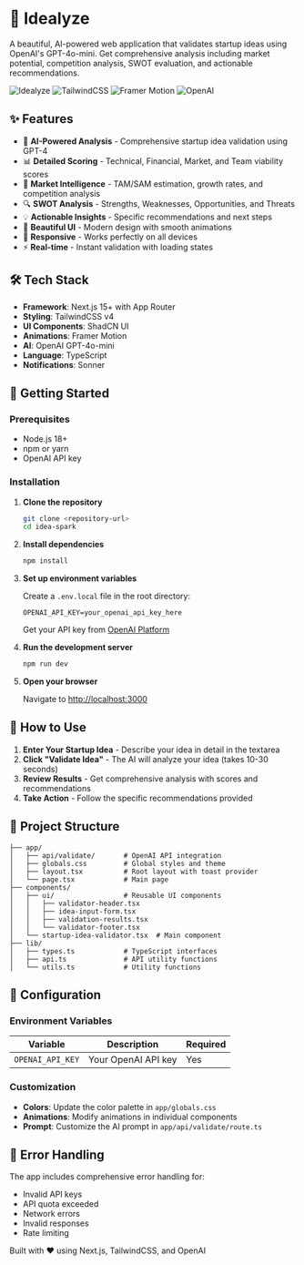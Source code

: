 # 🚀 Idealyze

A beautiful, AI-powered web application that validates startup ideas using OpenAI's GPT-4o-mini. Get comprehensive analysis including market potential, competition analysis, SWOT evaluation, and actionable recommendations.

![Idealyze](https://img.shields.io/badge/Next.js-15+-black?style=for-the-badge&logo=next.js)
![TailwindCSS](https://img.shields.io/badge/TailwindCSS-4+-06B6D4?style=for-the-badge&logo=tailwindcss)
![Framer Motion](https://img.shields.io/badge/Framer%20Motion-Latest-0055FF?style=for-the-badge&logo=framer)
![OpenAI](https://img.shields.io/badge/OpenAI-GPT--4-412991?style=for-the-badge&logo=openai)

## ✨ Features

- 🤖 **AI-Powered Analysis** - Comprehensive startup idea validation using GPT-4
- 📊 **Detailed Scoring** - Technical, Financial, Market, and Team viability scores
- 🎯 **Market Intelligence** - TAM/SAM estimation, growth rates, and competition analysis
- 🔍 **SWOT Analysis** - Strengths, Weaknesses, Opportunities, and Threats
- 💡 **Actionable Insights** - Specific recommendations and next steps
- 🎨 **Beautiful UI** - Modern design with smooth animations
- 📱 **Responsive** - Works perfectly on all devices
- ⚡ **Real-time** - Instant validation with loading states

## 🛠️ Tech Stack

- **Framework**: Next.js 15+ with App Router
- **Styling**: TailwindCSS v4
- **UI Components**: ShadCN UI
- **Animations**: Framer Motion
- **AI**: OpenAI GPT-4o-mini
- **Language**: TypeScript
- **Notifications**: Sonner

## 🚀 Getting Started

### Prerequisites

- Node.js 18+
- npm or yarn
- OpenAI API key

### Installation

1. **Clone the repository**

   ```bash
   git clone <repository-url>
   cd idea-spark
   ```

2. **Install dependencies**

   ```bash
   npm install
   ```

3. **Set up environment variables**

   Create a `.env.local` file in the root directory:

   ```env
   OPENAI_API_KEY=your_openai_api_key_here
   ```

   Get your API key from [OpenAI Platform](https://platform.openai.com/api-keys)

4. **Run the development server**

   ```bash
   npm run dev
   ```

5. **Open your browser**

   Navigate to [http://localhost:3000](http://localhost:3000)

## 🎯 How to Use

1. **Enter Your Startup Idea** - Describe your idea in detail in the textarea
2. **Click "Validate Idea"** - The AI will analyze your idea (takes 10-30 seconds)
3. **Review Results** - Get comprehensive analysis with scores and recommendations
4. **Take Action** - Follow the specific recommendations provided

## 📁 Project Structure

```
├── app/
│   ├── api/validate/       # OpenAI API integration
│   ├── globals.css         # Global styles and theme
│   ├── layout.tsx          # Root layout with toast provider
│   └── page.tsx            # Main page
├── components/
│   ├── ui/                 # Reusable UI components
│   │   ├── validator-header.tsx
│   │   ├── idea-input-form.tsx
│   │   ├── validation-results.tsx
│   │   └── validator-footer.tsx
│   └── startup-idea-validator.tsx  # Main component
├── lib/
│   ├── types.ts            # TypeScript interfaces
│   ├── api.ts              # API utility functions
│   └── utils.ts            # Utility functions
```

## 🔧 Configuration

### Environment Variables

| Variable         | Description         | Required |
| ---------------- | ------------------- | -------- |
| `OPENAI_API_KEY` | Your OpenAI API key | Yes      |

### Customization

- **Colors**: Update the color palette in `app/globals.css`
- **Animations**: Modify animations in individual components
- **Prompt**: Customize the AI prompt in `app/api/validate/route.ts`

## 🚨 Error Handling

The app includes comprehensive error handling for:

- Invalid API keys
- API quota exceeded
- Network errors
- Invalid responses
- Rate limiting

Built with ❤️ using Next.js, TailwindCSS, and OpenAI
